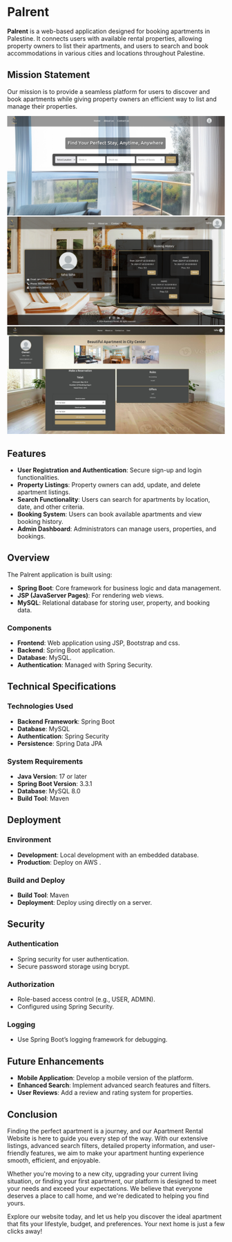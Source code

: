 # Palrent

**Palrent** is a web-based application designed for booking apartments in Palestine. It connects users with available rental properties, allowing property owners to list their apartments, and users to search and book accommodations in various cities and locations throughout Palestine.

## Mission Statement

Our mission is to provide a seamless platform for users to discover and book apartments while giving property owners an efficient way to list and manage their properties.

![Alt text](https://github.com/mustafataha5/palrent/blob/master/1.png)
![Alt text](https://github.com/mustafataha5/palrent/blob/master/2.png)
![Alt text](https://github.com/mustafataha5/palrent/blob/master/3.png)
## Features

- **User Registration and Authentication**: Secure sign-up and login functionalities.
- **Property Listings**: Property owners can add, update, and delete apartment listings.
- **Search Functionality**: Users can search for apartments by location, date, and other criteria.
- **Booking System**: Users can book available apartments and view booking history.
- **Admin Dashboard**: Administrators can manage users, properties, and bookings.

## Overview

The Palrent application is built using:

- **Spring Boot**: Core framework for business logic and data management.
- **JSP (JavaServer Pages)**: For rendering web views.
- **MySQL**: Relational database for storing user, property, and booking data.

### Components

- **Frontend**: Web application using JSP, Bootstrap and css.
- **Backend**: Spring Boot application.
- **Database**: MySQL.
- **Authentication**: Managed with Spring Security.

## Technical Specifications

### Technologies Used

- **Backend Framework**: Spring Boot
- **Database**: MySQL
- **Authentication**: Spring Security
- **Persistence**: Spring Data JPA

### System Requirements

- **Java Version**: 17 or later
- **Spring Boot Version**: 3.3.1
- **Database**: MySQL 8.0
- **Build Tool**: Maven

## Deployment

### Environment

- **Development**: Local development with an embedded database.
- **Production**: Deploy on AWS .

### Build and Deploy

- **Build Tool**: Maven
- **Deployment**: Deploy using directly on a server.

## Security

### Authentication

- Spring security for user authentication.
- Secure password storage using bcrypt.

### Authorization

- Role-based access control (e.g., USER, ADMIN).
- Configured using Spring Security.


### Logging

- Use Spring Boot’s logging framework for debugging.

## Future Enhancements

- **Mobile Application**: Develop a mobile version of the platform.
- **Enhanced Search**: Implement advanced search features and filters.
- **User Reviews**: Add a review and rating system for properties.

## Conclusion

Finding the perfect apartment is a journey, and our Apartment Rental Website is here to guide you every step of the way. With our extensive listings, advanced search filters, detailed property information, and user-friendly features, we aim to make your apartment hunting experience smooth, efficient, and enjoyable.

Whether you're moving to a new city, upgrading your current living situation, or finding your first apartment, our platform is designed to meet your needs and exceed your expectations. We believe that everyone deserves a place to call home, and we're dedicated to helping you find yours.

Explore our website today, and let us help you discover the ideal apartment that fits your lifestyle, budget, and preferences. Your next home is just a few clicks away!
